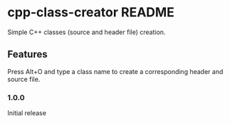 # cpp-class-creator README

Simple C++ classes (source and header file) creation.

## Features

Press Alt+O and type a class name to create a corresponding header and source file.

### 1.0.0

Initial release
